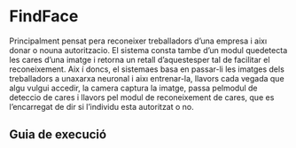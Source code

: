 # FindFace

Principalment pensat pera reconeixer treballadors d’una empresa i aixı donar o nouna autoritzacio.  El sistema consta tambe d’un modul quedetecta les cares d’una imatge i retorna un retall d’aquestesper tal de facilitar el reconeixement. Aix ́ı doncs, el sistemaes  basa  en  passar-li  les  imatges  dels  treballadors  a  unaxarxa neuronal i aixı entrenar-la, llavors cada vegada que algu vulgui accedir, la camera captura la imatge, passa pelmodul de deteccio de cares i llavors pel modul de reconeixement de cares, que es l’encarregat de dir si l’individu esta autoritzat o no.

## Guia de execució
